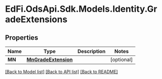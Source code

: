 # EdFi.OdsApi.Sdk.Models.Identity.GradeExtensions
## Properties

Name | Type | Description | Notes
------------ | ------------- | ------------- | -------------
**MN** | [**MnGradeExtension**](MnGradeExtension.md) |  | [optional] 

[[Back to Model list]](../README.md#documentation-for-models) [[Back to API list]](../README.md#documentation-for-api-endpoints) [[Back to README]](../README.md)

